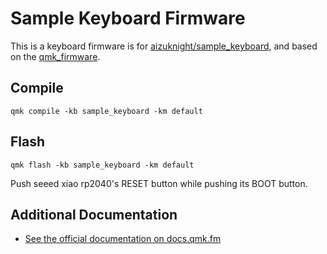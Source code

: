 # Sample Keyboard Firmware
This is a keyboard firmware is for [aizuknight/sample_keyboard](https://github.com/aizuknight/sample_keyboard), and based on the [qmk\_firmware](https://github.com/qmk/qmk_firmware).

## Compile
```
qmk compile -kb sample_keyboard -km default
```

## Flash
```
qmk flash -kb sample_keyboard -km default
```
Push seeed xiao rp2040's RESET button while pushing its BOOT button.

## Additional Documentation
* [See the official documentation on docs.qmk.fm](https://docs.qmk.fm)
